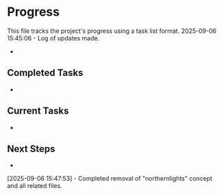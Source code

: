 # Progress

This file tracks the project's progress using a task list format.
2025-09-06 15:45:06 - Log of updates made.

-

## Completed Tasks

-

## Current Tasks

-

## Next Steps

-

[2025-09-06 15:47:53] - Completed removal of "northernlights" concept and all related files.
